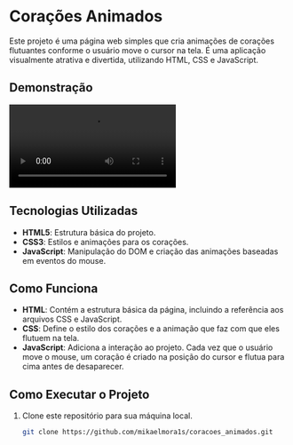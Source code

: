 # Corações Animados

Este projeto é uma página web simples que cria animações de corações flutuantes conforme o usuário move o cursor na tela. É uma aplicação visualmente atrativa e divertida, utilizando HTML, CSS e JavaScript.

## Demonstração

![Demonstração do Projeto](./assets/gif-coracoes.mp4)

## Tecnologias Utilizadas

- **HTML5**: Estrutura básica do projeto.
- **CSS3**: Estilos e animações para os corações.
- **JavaScript**: Manipulação do DOM e criação das animações baseadas em eventos do mouse.

## Como Funciona

- **HTML**: Contém a estrutura básica da página, incluindo a referência aos arquivos CSS e JavaScript.
- **CSS**: Define o estilo dos corações e a animação que faz com que eles flutuem na tela.
- **JavaScript**: Adiciona a interação ao projeto. Cada vez que o usuário move o mouse, um coração é criado na posição do cursor e flutua para cima antes de desaparecer.

## Como Executar o Projeto

1. Clone este repositório para sua máquina local.
   ```bash
   git clone https://github.com/mikaelmora1s/coracoes_animados.git
